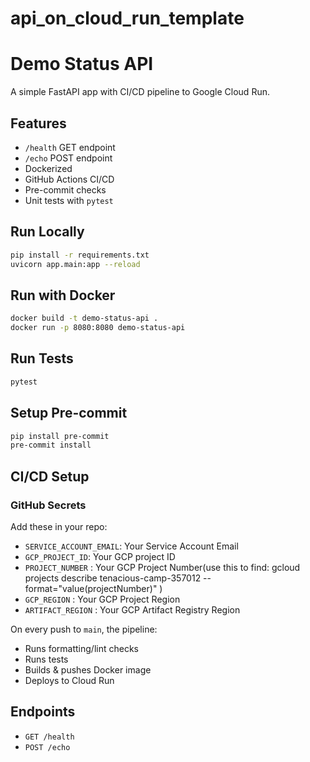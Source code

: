 # api_on_cloud_run_template

# Demo Status API

A simple FastAPI app with CI/CD pipeline to Google Cloud Run.

## Features
- `/health` GET endpoint
- `/echo` POST endpoint
- Dockerized
- GitHub Actions CI/CD
- Pre-commit checks
- Unit tests with `pytest`

## Run Locally
```bash
pip install -r requirements.txt
uvicorn app.main:app --reload
```

## Run with Docker
```bash
docker build -t demo-status-api .
docker run -p 8080:8080 demo-status-api
```

## Run Tests
```bash
pytest
```

## Setup Pre-commit
```bash
pip install pre-commit
pre-commit install
```

## CI/CD Setup
### GitHub Secrets
Add these in your repo:
- `SERVICE_ACCOUNT_EMAIL`: Your Service Account Email
- `GCP_PROJECT_ID`: Your GCP project ID
- `PROJECT_NUMBER` : Your GCP Project Number(use this to find: gcloud projects describe tenacious-camp-357012 --format="value(projectNumber)" )
- `GCP_REGION` : Your GCP Project Region
- `ARTIFACT_REGION` : Your GCP Artifact Registry Region

On every push to `main`, the pipeline:
- Runs formatting/lint checks
- Runs tests
- Builds & pushes Docker image
- Deploys to Cloud Run

## Endpoints
- `GET /health`
- `POST /echo`

